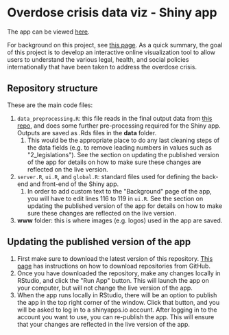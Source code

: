 # Overdose crisis data viz - Shiny app 
The app can be viewed [here](https://meenrz.shinyapps.io/overdose-crisis-data-viz_shiny-app/_w_b9597691/_w_425b5793/). 

For background on this project, see [this page](https://github.com/nayefahmad/overdose-crisis-data-viz/blob/master/README.md). As a quick summary, the goal of this project is to develop an interactive online visualization tool to allow users to understand the various legal, health, and social policies internationally that have been taken to address the overdose crisis.

## Repository structure 
These are the main code files: 
1. `data_preprocessing.R`: this file reads in the final output data from [this repo](https://github.com/nayefahmad/overdose-crisis-data-viz/blob/master/README.md), and does some further pre-processing required for the Shiny app. Outputs are saved as .Rds files in the **data** folder. 
    1. This would be the appropriate place to do any last cleaning steps of the data fields (e.g. to remove leading numbers in values such as "2_legislations"). See the section on updating the published version of the app for details on how to make sure these changes are reflected on the live version.  
3. `server.R`, `ui.R`, and `global.R`: standard files used for defining the back-end and front-end of the Shiny app. 
    1. In order to add custom text to the "Background" page of the app, you will have to edit lines 116 to 119 in `ui.R`. See the section on updating the published version of the app for details on how to make sure these changes are reflected on the live version. 
4. **www** folder: this is where images (e.g. logos) used in the app are saved. 


## Updating the published version of the app 
1. First make sure to download the latest version of this repository. [This page](https://www.itprotoday.com/mobile-management-and-security/how-do-i-download-files-github) has instructions on how to download repositories from GitHub. 
2. Once you have downloaded the repository, make any changes locally in RStudio, and click the "Run App" button. This will launch the app on your computer, but will not change the live version of the app.  
3. When the app runs locally in RStudio, there will be an option to publish the app in the top right corner of the window. Click that button, and you will be asked to log in to a shinyapps.io account. After logging in to the account you want to use, you can re-publish the app. This will ensure that your changes are reflected in the live version of the app.  
